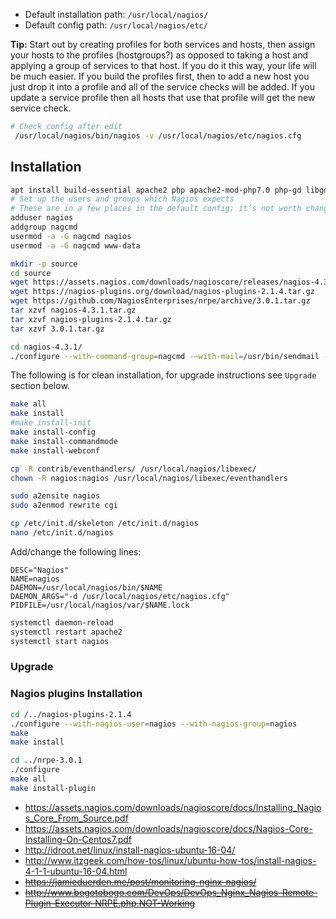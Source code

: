 * Default installation path: `/usr/local/nagios/`
* Default config path: `/usr/local/nagios/etc/`

**Tip:** Start out by creating profiles for both services and hosts, then assign your hosts to the profiles (hostgroups?) as opposed to taking a host and applying a group of services to that host. If you do it this way, your life will be much easier. If you build the profiles first, then to add a new host you just drop it into a profile and all of the service checks will be added. If you update a service profile then all hosts that use that profile will get the new service check.

```bash
# Check config after edit
 /usr/local/nagios/bin/nagios -v /usr/local/nagios/etc/nagios.cfg
```

## Installation
```bash
apt install build-essential apache2 php apache2-mod-php7.0 php-gd libgd-dev sendmail unzip
# Set up the users and groups which Nagios expects
# These are in a few places in the default config; it’s not worth changing them
adduser nagios
addgroup nagcmd
usermod -a -G nagcmd nagios
usermod -a -G nagcmd www-data

mkdir -p source
cd source
wget https://assets.nagios.com/downloads/nagioscore/releases/nagios-4.3.1.tar.gz
wget https://nagios-plugins.org/download/nagios-plugins-2.1.4.tar.gz
wget https://github.com/NagiosEnterprises/nrpe/archive/3.0.1.tar.gz
tar xzvf nagios-4.3.1.tar.gz
tar xzvf nagios-plugins-2.1.4.tar.gz
tar xzvf 3.0.1.tar.gz

cd nagios-4.3.1/
./configure --with-command-group=nagcmd -–with-mail=/usr/bin/sendmail --with-httpd-conf=/etc/apache2/
```
The following is for clean installation, for upgrade instructions see `Upgrade` section below.
```bash
make all
make install
#make install-init
make install-config
make install-commandmode
make install-webconf

cp -R contrib/eventhandlers/ /usr/local/nagios/libexec/
chown -R nagios:nagios /usr/local/nagios/libexec/eventhandlers

sudo a2ensite nagios
sudo a2enmod rewrite cgi

cp /etc/init.d/skeleton /etc/init.d/nagios
nano /etc/init.d/nagios
```
Add/change the following lines:
```
DESC="Nagios"
NAME=nagios
DAEMON=/usr/local/nagios/bin/$NAME
DAEMON_ARGS="-d /usr/local/nagios/etc/nagios.cfg"
PIDFILE=/usr/local/nagios/var/$NAME.lock
```
```bash
systemctl daemon-reload
systemctl restart apache2
systemctl start nagios
```

### Upgrade

### Nagios plugins Installation
```bash
cd /../nagios-plugins-2.1.4
./configure --with-nagios-user=nagios --with-nagios-group=nagios
make
make install

cd ../nrpe-3.0.1
./configure
make all
make install-plugin
```

* https://assets.nagios.com/downloads/nagioscore/docs/Installing_Nagios_Core_From_Source.pdf
* https://assets.nagios.com/downloads/nagioscore/docs/Nagios-Core-Installing-On-Centos7.pdf
* http://idroot.net/linux/install-nagios-ubuntu-16-04/
* http://www.itzgeek.com/how-tos/linux/ubuntu-how-tos/install-nagios-4-1-1-ubuntu-16-04.html
* ~~https://jamieduerden.me/post/monitoring-nginx-nagios/~~
* ~~http://www.bogotobogo.com/DevOps/DevOps_Nginx_Nagios-Remote-Plugin-Executor-NRPE.php.NOT-Working~~
